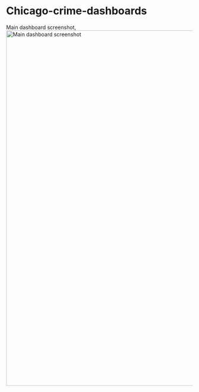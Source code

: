 # Chicago-crime-dashboards

Main dashboard screenshot,
<img width="960" alt="Main dashboard screenshot" src="https://github.com/zal-developer/Chicago-crime-dashboards/assets/119515838/b11f76cf-b751-4b10-b4ac-6dcb208766cb">
